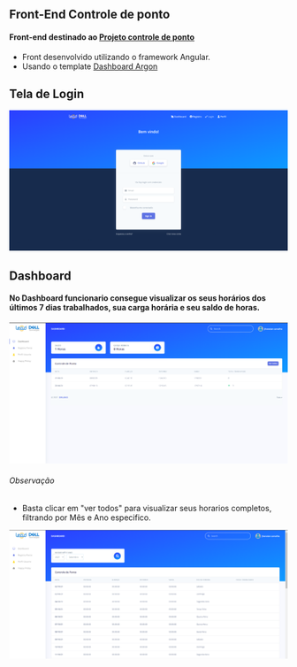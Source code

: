 ## Front-End Controle de ponto

#### Front-end destinado ao [Projeto controle de ponto](https://github.com/Jhonvtxn/ControleDePonto.git)

- Front desenvolvido utilizando o framework Angular.
- Usando o template <a href="https://www.creative-tim.com/product/argon-dashboard">Dashboard Argon</a>

## Tela de Login

<img src = "src/assets/imgReadMe/login.png">

## Dashboard
#### No Dashboard funcionario consegue visualizar os seus horários dos últimos 7 dias trabalhados, sua carga horária e seu saldo de horas.

<img src = "src/assets/imgReadMe/dashboard.png">


###### Observação
- Basta clicar em "ver todos" para visualizar seus horarios completos, filtrando por Mês e Ano especifico.

<img src = "src/assets/imgReadMe/allschedules.png">
